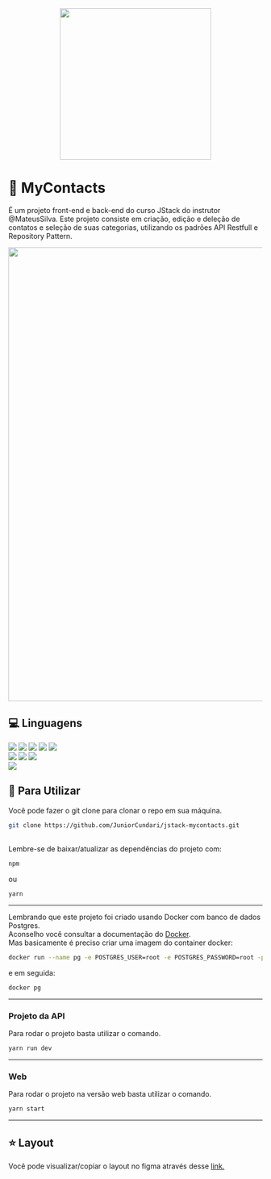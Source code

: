 <div align="center">
  <img width="300px" src="https://user-images.githubusercontent.com/88779658/200624000-b7186d4d-01ce-4eab-ab19-fd32bed18381.svg"/></br>
</div>

# :iphone: MyContacts

É um projeto front-end e back-end do curso JStack do instrutor @MateusSilva. Este projeto consiste em criação, edição e deleção de contatos e seleção de 
suas categorias, utilizando os padrões API Restfull e Repository Pattern.

<div align="center" >
  <img width="900px" src="https://user-images.githubusercontent.com/88779658/200625395-ba31a122-b711-4011-9421-118f5c62bf4a.png" />
</div>

## :computer: Linguagens
<div>
  <div align="start">
    <img src="https://img.shields.io/badge/Node.js-20232A?style=for-the-badge&logo=Node.js" />
    <img src="https://img.shields.io/badge/Express-000000?style=for-the-badge&logo=express" />
    <img src="https://img.shields.io/badge/postgres-%23316192.svg?style=for-the-badge&logo=postgresql&logoColor=white" />
    <img src="https://img.shields.io/badge/Insomnia-black?style=for-the-badge&logo=insomnia&logoColor=5849BE" />
    <img src="https://img.shields.io/badge/Docker-black?style=for-the-badge&logo=docker" />
  </div>
  
  <div>
    <img src="https://img.shields.io/badge/React-20232A?style=for-the-badge&logo=react&logoColor=61DAFB" />
    <img src="https://img.shields.io/badge/styled--components-DB7093?style=for-the-badge&logo=styled-components&logoColor=white" />
    <img src="https://img.shields.io/badge/Create React App-09d3ac?style=for-the-badge&logo=create-react-app&logoColor=white" />
  </div>
  
  <img src="https://img.shields.io/badge/figma-%23F24E1E.svg?style=for-the-badge&logo=figma&logoColor=white" />
</div>

## :dart: Para Utilizar
Você pode fazer o git clone para clonar o repo em sua máquina.</br>
```bash
git clone https://github.com/JuniorCundari/jstack-mycontacts.git
```
<br />
Lembre-se de baixar/atualizar as dependências do projeto com:

```bash
npm
```

ou

```bash
yarn
```
---
Lembrando que este projeto foi criado usando Docker com banco de dados Postgres.</br>
Aconselho você consultar a documentação do [Docker](https://www.docker.com/).</br>
Mas basicamente é preciso criar uma imagem do container docker:
```bash
docker run --name pg -e POSTGRES_USER=root -e POSTGRES_PASSWORD=root -p 5432:5432 -d postgres
```

e em seguida:
```bash
docker pg
```

---
### Projeto da API
Para rodar o projeto basta utilizar o comando.</br>

```bash
yarn run dev
```

---
### Web
Para rodar o projeto na versão web basta utilizar o comando.

```bash
yarn start
```

---

## :star: Layout
Você pode visualizar/copiar o layout no figma através desse
[link.](https://www.figma.com/file/zhAwjW2RimyjccDgiY6luz/MyContacts?node-id=0%3A1)
